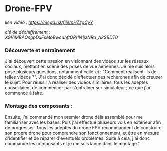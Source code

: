 # Drone-FPV
*lien vidéo : https://mega.nz/file/nHZzgCyY*

*clé de déchiffrement : X9ViMBAOngpDxFsMoBwcahftQPj1N1jzNRa_A2SBDT0*
### Découverte et entraînement 

J'ai découvert cette passion en visionnant des vidéos sur les réseaux sociaux, mettant en scène des prises de vue aériennes. Je me suis alors posé plusieurs questions, notamment celle-ci : "Comment réalisent-ils de telles vidéos ?". J'ai donc décidé d'effectuer des recherches afin de creuser le sujet. Pour réussir à réaliser des vidéos similaires, tous les adeptes conseillaient de commencer par s'entraîner sur simulateur ; ce que j'ai commencé à faire.

### Montage des composants :

Ensuite, j'ai commandé mon premier drone déjà assemblé pour me familiariser avec les bases. Puis j'ai effectué plusieurs vols en extérieur afin de progresser. Tous les adeptes du drone FPV recommandent de construire son propre drone pour comprendre son fonctionnement, et être en mesure d'identifier et de réparer d'éventuels problèmes. Suite à cela, j'ai donc commandé les composants et je me suis lancé dans le montage."
